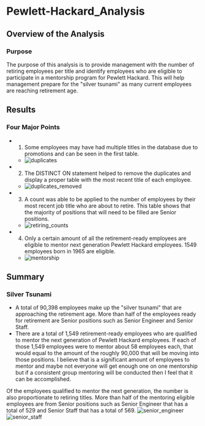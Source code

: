 # Pewlett-Hackard_Analysis

## Overview of the Analysis

### Purpose

The purpose of this analysis is to provide management with the number of retiring employees per title and identify employees who are eligible to participate in a mentorship program for Pewlett Hackard. This will help management prepare for the "silver tsunami" as many current employees are reaching retirement age. 

## Results

### Four Major Points

- 1. Some employees may have had multiple titles in the database due to promotions and can be seen in the first table.

    - ![duplicates](url)

- 2. The DISTINCT ON statement helped to remove the duplicates and display a proper table with the most recent title of each employee.

    - ![duplicates_removed](url)

- 3. A count was able to be applied to the number of employees by their most recent job title who are about to retire. This table shows that the majority of positions that will need to be filled are Senior positions.

    - ![retiring_counts](url)

- 4. Only a certain amount of all the retirement-ready employees are eligible to mentor next generation Pewlett Hackard employees. 1549 employees born in 1965 are eligible. 

    - ![mentorship](url)


## Summary

### Silver Tsunami

- A total of 90,398 employees make up the "silver tsunami" that are approaching the retirement age. More than half of the employees ready for retirement are Senior positions such as Senior Engineer and Senior Staff.
- There are a total of 1,549 retirement-ready employees who are qualified to mentor the next generation of Pewlett Hackard employees. If each of those 1,549 employees were to mentor about 58 employees each, that would equal to the amount of the roughly 90,000 that will be moving into those positions. I believe that is a significant amount of employees to mentor and maybe not everyone will get enough one on one mentorship but if a consistent group mentoring will be conducted then I feel that it can be accomplished. 

Of the employees qualified to mentor the next generation, the number is also proportionate to retiring titles. More than half of the mentoring eligible employees are from Senior positions such as Senior Engineer that has a total of 529 and Senior Staff that has a total of 569. 
![senior_engineer](url) ![senior_staff](url)

